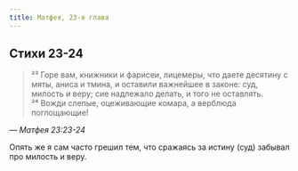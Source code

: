 ```yaml
---
title: Матфея, 23-я глава
---
```


## Стихи 23-24

> ²³ Горе вам, книжники и фарисеи, лицемеры, что даете десятину с мяты, аниса и тмина,
> и оставили важнейшее в законе: суд, милость и веру; сие надлежало делать, и того не оставлять.  
> ²⁴ Вожди слепые, оцеживающие комара, а верблюда поглощающие!

— <cite>Матфея&nbsp;23:23-24</cite>

Опять же я сам часто грешил тем, что сражаясь за истину (суд) забывал про милость и веру.

